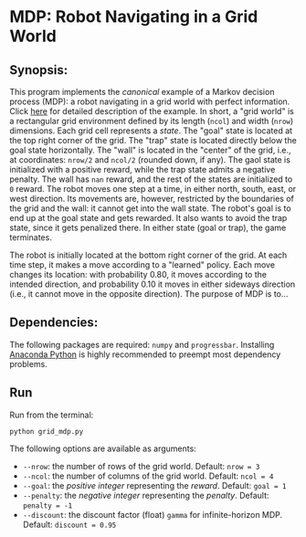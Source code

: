 # MDP: Robot Navigating in a Grid World

## Synopsis:
This program implements the *canonical* example of a Markov decision process (MDP): a robot navigating in a grid world with perfect information. Click [here](http://artint.info/html/ArtInt_224.html#gridworld-fig) for detailed description of the example. In short, a "grid world" is a rectangular grid environment defined by its length (`ncol`) and width (`nrow`) dimensions. Each grid cell represents a *state*. The "goal" state is located at the top right corner of the grid. The "trap" state is located directly below the goal state horizontally. The "wall" is located in the "center" of the grid, i.e., at coordinates: `nrow/2` and `ncol/2` (rounded down, if any). The gaol state is initialized with a positive reward, while the trap state admits a negative penalty. The wall has `nan` reward, and the rest of the states are initialized to `0` reward. The robot moves one step at a time, in either north, south, east, or west direction. Its movements are, however, restricted by the boundaries of the grid and the wall: it cannot get into the wall state. The robot's goal is to end up at the goal state and gets rewarded. It also wants to avoid the trap state, since it gets penalized there. In either state (goal or trap), the game terminates.

The robot is initially located at the bottom right corner of the grid. At each time step, it makes a move according to a "learned" policy. Each move changes its location: with probability 0.80, it moves according to the intended direction, and probability 0.10 it moves in either sideways direction (i.e., it cannot move in the opposite direction). The purpose of MDP is to...

## Dependencies:
The following packages are required: `numpy` and `progressbar`. Installing [Anaconda Python](https://www.continuum.io/downloads) is highly recommended to preempt most dependency problems.

## Run

Run from the terminal:

`python grid_mdp.py`

The following options are available as arguments:
- `--nrow`: the number of rows of the grid world. Default: `nrow = 3`
- `--ncol`: the number of columns of the grid world. Default: `ncol = 4`
- `--goal`: the *positive integer* representing the *reward*. Default: `goal = 1`
- `--penalty`: the *negative integer* representing the *penalty*. Default: `penalty = -1`
- `--discount`: the discount factor (float) `gamma` for infinite-horizon MDP. Default: `discount = 0.95`
